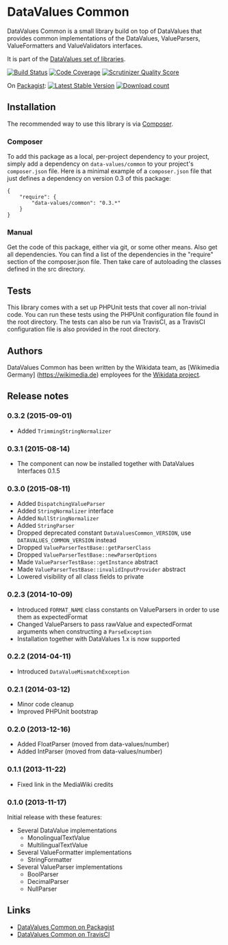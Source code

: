 # DataValues Common

DataValues Common is a small library build on top of DataValues that provides common
implementations of the DataValues, ValueParsers, ValueFormatters and ValueValidators interfaces.

It is part of the [DataValues set of libraries](https://github.com/DataValues).

[![Build Status](https://secure.travis-ci.org/DataValues/Common.png?branch=master)](http://travis-ci.org/DataValues/Common)
[![Code Coverage](https://scrutinizer-ci.com/g/DataValues/Common/badges/coverage.png?s=728b9287ebdd13fbe15255d4d55575c5b5d47b8f)](https://scrutinizer-ci.com/g/DataValues/Common/)
[![Scrutinizer Quality Score](https://scrutinizer-ci.com/g/DataValues/Common/badges/quality-score.png?s=3195539d2e929aafaefb4bc006fb0da6c09a4d2a)](https://scrutinizer-ci.com/g/DataValues/Common/)

On [Packagist](https://packagist.org/packages/data-values/common):
[![Latest Stable Version](https://poser.pugx.org/data-values/common/version.png)](https://packagist.org/packages/data-values/common)
[![Download count](https://poser.pugx.org/data-values/common/d/total.png)](https://packagist.org/packages/data-values/common)

## Installation

The recommended way to use this library is via [Composer](http://getcomposer.org/).

### Composer

To add this package as a local, per-project dependency to your project, simply add a
dependency on `data-values/common` to your project's `composer.json` file.
Here is a minimal example of a `composer.json` file that just defines a dependency on
version 0.3 of this package:

    {
        "require": {
            "data-values/common": "0.3.*"
        }
    }

### Manual

Get the code of this package, either via git, or some other means. Also get all dependencies.
You can find a list of the dependencies in the "require" section of the composer.json file.
Then take care of autoloading the classes defined in the src directory.

## Tests

This library comes with a set up PHPUnit tests that cover all non-trivial code. You can run these
tests using the PHPUnit configuration file found in the root directory. The tests can also be run
via TravisCI, as a TravisCI configuration file is also provided in the root directory.

## Authors

DataValues Common has been written by the Wikidata team, as [Wikimedia Germany]
(https://wikimedia.de) employees for the [Wikidata project](https://wikidata.org/).

## Release notes

### 0.3.2 (2015-09-01)

* Added `TrimmingStringNormalizer`

### 0.3.1 (2015-08-14)

* The component can now be installed together with DataValues Interfaces 0.1.5

### 0.3.0 (2015-08-11)

* Added `DispatchingValueParser`
* Added `StringNormalizer` interface
* Added `NullStringNormalizer`
* Added `StringParser`
* Dropped deprecated constant `DataValuesCommon_VERSION`, use `DATAVALUES_COMMON_VERSION` instead
* Dropped `ValueParserTestBase::getParserClass`
* Dropped `ValueParserTestBase::newParserOptions`
* Made `ValueParserTestBase::getInstance` abstract
* Made `ValueParserTestBase::invalidInputProvider` abstract
* Lowered visibility of all class fields to private

### 0.2.3 (2014-10-09)

* Introduced `FORMAT_NAME` class constants on ValueParsers in order to use them as expectedFormat
* Changed ValueParsers to pass rawValue and expectedFormat arguments when constructing a `ParseException`
* Installation together with DataValues 1.x is now supported

### 0.2.2 (2014-04-11)

* Introduced `DataValueMismatchException`

### 0.2.1 (2014-03-12)

* Minor code cleanup
* Improved PHPUnit bootstrap

### 0.2.0 (2013-12-16)

* Added FloatParser (moved from data-values/number)
* Added IntParser (moved from data-values/number)

### 0.1.1 (2013-11-22)

* Fixed link in the MediaWiki credits

### 0.1.0 (2013-11-17)

Initial release with these features:

* Several DataValue implementations
	* MonolingualTextValue
	* MultilingualTextValue
* Several ValueFormatter implementations
	* StringFormatter
* Several ValueParser implementations
	* BoolParser
	* DecimalParser
	* NullParser

## Links

* [DataValues Common on Packagist](https://packagist.org/packages/data-values/common)
* [DataValues Common on TravisCI](https://travis-ci.org/DataValues/Common)
